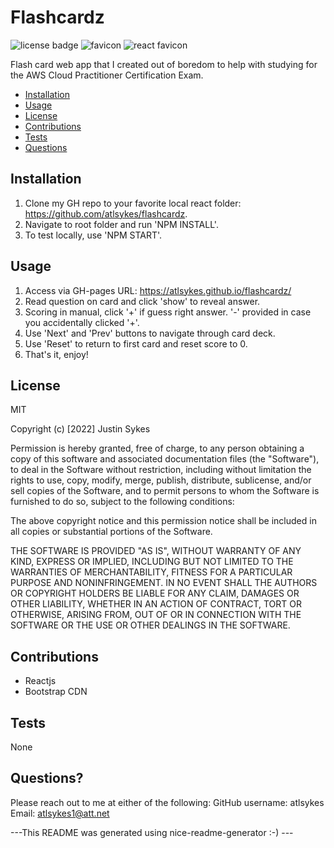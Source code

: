 # Flashcardz

![license badge](https://img.shields.io/badge/license-MIT-brightgreen) ![favicon](./public/favicon.ico) ![react favicon](./public/favicon_bak.ico)

Flash card web app that I created out of boredom to help with studying for the AWS Cloud Practitioner Certification Exam.
    
- [Installation](#installation)
- [Usage](#usage)
- [License](#license)
- [Contributions](#contributions)
- [Tests](#test)
- [Questions](#questions)
    
## Installation
    
1. Clone my GH repo to your favorite local react folder: https://github.com/atlsykes/flashcardz.
2. Navigate to root folder and run 'NPM INSTALL'.
3. To test locally, use 'NPM START'.
    
## Usage
    
1. Access via GH-pages URL: https://atlsykes.github.io/flashcardz/
2. Read question on card and click 'show' to reveal answer.
3. Scoring in manual, click '+' if guess right answer. '-' provided in case you accidentally clicked '+'.
4. Use 'Next' and 'Prev' buttons to navigate through card deck.
5. Use 'Reset' to return to first card and reset score to 0.
6. That's it, enjoy!
    
## License
    
MIT
    
Copyright (c) [2022] Justin Sykes
    
Permission is hereby granted, free of charge, to any person obtaining a copy
of this software and associated documentation files (the "Software"), to deal
in the Software without restriction, including without limitation the rights
to use, copy, modify, merge, publish, distribute, sublicense, and/or sell
copies of the Software, and to permit persons to whom the Software is
furnished to do so, subject to the following conditions:
    
The above copyright notice and this permission notice shall be included in all
copies or substantial portions of the Software.
    
THE SOFTWARE IS PROVIDED "AS IS", WITHOUT WARRANTY OF ANY KIND, EXPRESS OR
IMPLIED, INCLUDING BUT NOT LIMITED TO THE WARRANTIES OF MERCHANTABILITY,
FITNESS FOR A PARTICULAR PURPOSE AND NONINFRINGEMENT. IN NO EVENT SHALL THE
AUTHORS OR COPYRIGHT HOLDERS BE LIABLE FOR ANY CLAIM, DAMAGES OR OTHER
LIABILITY, WHETHER IN AN ACTION OF CONTRACT, TORT OR OTHERWISE, ARISING FROM,
OUT OF OR IN CONNECTION WITH THE SOFTWARE OR THE USE OR OTHER DEALINGS IN THE
SOFTWARE.
    
## Contributions
    
- Reactjs
- Bootstrap CDN
    
## Tests
    
None
    
## Questions?
Please reach out to me at either of the following:
GitHub username: atlsykes
Email: atlsykes1@att.net
    
    
 ---This README was generated using nice-readme-generator :-) ---